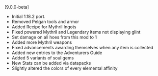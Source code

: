 [9.0.0-beta]
- Initial 1.18.2 port.
- Removed Pelgan tools and armor
- Added Recipe for Mythril Ingots
- Fixed powered Mythril and Legendary items not displaying glint
- Set damage on all hoes from this mod to 1
- Added more Mythril weapons
- Fixed advancements awarding themselves when any item is collected
- Added new entries to the Adventurers Guide
- Added 5 variants of soul gems
- New Stats can be added via datapacks
- Slightly altered the colors of every elemental affinity
